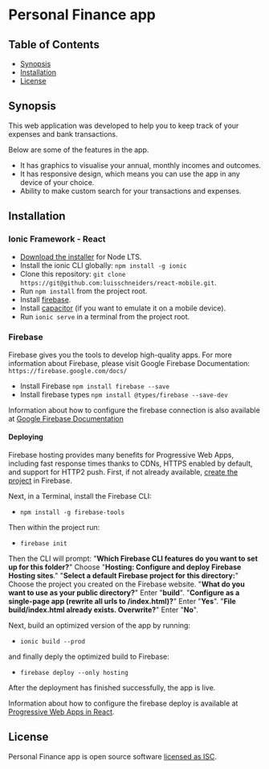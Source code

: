 # Personal Finance app

## Table of Contents

- [Synopsis](#synopsis)
- [Installation](#installation)
- [License](#license)

## Synopsis

This web application was developed to help you to keep track of your expenses and bank transactions.

Below are some of the features in the app.

- It has graphics to visualise your annual, monthly incomes and outcomes.
- It has responsive design, which means you can use the app in any device of your choice.
- Ability to make custom search for your transactions and expenses.

## Installation

### Ionic Framework - React 
* [Download the installer](https://nodejs.org/) for Node LTS.
* Install the ionic CLI globally: `npm install -g ionic`
* Clone this repository: `git clone https://git@github.com:luisschneiders/react-mobile.git`.
* Run `npm install` from the project root.
* Install [firebase](#firebase).
* Install [capacitor](#capacitor) (if you want to emulate it on a mobile device).
* Run `ionic serve` in a terminal from the project root.

### Firebase ###
Firebase gives you the tools to develop high-quality apps. For more information about Firebase, please visit Google Firebase Documentation: `https://firebase.google.com/docs/`

* Install Firebase `npm install firebase --save`
* Install firebase types `npm install @types/firebase --save-dev`

Information about how to configure the firebase connection is also available at [Google Firebase Documentation](https://firebase.google.com/docs/)

#### Deploying ####
Firebase hosting provides many benefits for Progressive Web Apps, including fast response times thanks to CDNs, HTTPS enabled by default, and support for HTTP2 push. 
First, if not already available, [create the project](https://console.firebase.google.com/) in Firebase.

Next, in a Terminal, install the Firebase CLI:
* `npm install -g firebase-tools`

Then within the project run:
* `firebase init`

Then the CLI will prompt:
"**Which Firebase CLI features do you want to set up for this folder?**" Choose "**Hosting: Configure and deploy Firebase Hosting sites**."
"**Select a default Firebase project for this directory:**" Choose the project you created on the Firebase website.
"**What do you want to use as your public directory?**" Enter "**build**".
"**Configure as a single-page app (rewrite all urls to /index.html)?**" Enter "**Yes**".
"**File build/index.html already exists. Overwrite?**" Enter "**No**".

Next, build an optimized version of the app by running:
* `ionic build --prod`

and finally deply the optimized build to Firebase:
* `firebase deploy --only hosting`

After the deployment has finished successfully, the app is live.

Information about how to configure the firebase deploy is available at [Progressive Web Apps in React](https://ionicframework.com/docs/react/pwa).

## License

Personal Finance app is open source software [licensed as ISC](https://github.com/luisschneiders/finance-react-client/blob/master/LICENSE).
